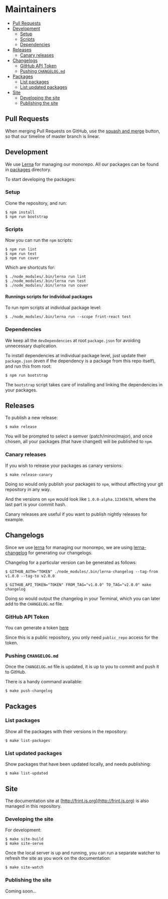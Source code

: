 # Maintainers

<!-- MarkdownTOC autolink=true bracket=round -->

- [Pull Requests](#pull-requests)
- [Development](#development)
  - [Setup](#setup)
  - [Scripts](#scripts)
  - [Dependencies](#dependencies)
- [Releases](#releases)
  - [Canary releases](#canary-releases)
- [Changelogs](#changelogs)
  - [GitHub API Token](#github-api-token)
  - [Pushing `CHANGELOG.md`](#pushing-changelogmd)
- [Packages](#packages)
  - [List packages](#list-packages)
  - [List updated packages](#list-updated-packages)
- [Site](#site)
  - [Developing the site](#developing-the-site)
  - [Publishing the site](#publishing-the-site)

<!-- /MarkdownTOC -->

## Pull Requests

When merging Pull Requests on GitHub, use the [squash and merge](https://github.com/blog/2141-squash-your-commits) button, so that our timeline of master branch is linear.

## Development

We use [Lerna](https://github.com/lerna/lerna/) for managing our monorepo. All our packages can be found in [packages](./packages) directory.

To start developing the packages:

### Setup

Clone the repository, and run:

```
$ npm install
$ npm run bootstrap
```

### Scripts

Now you can run the `npm` scripts:

```
$ npm run lint
$ npm run test
$ npm run cover
```

Which are shortcuts for:

```
$ ./node_modules/.bin/lerna run lint
$ ./node_modules/.bin/lerna run test
$ ./node_modules/.bin/lerna run cover
```

#### Runnings scripts for individual packages

To run npm scripts at individual package level:

```
$ ./node_modules/.bin/lerna run --scope frint-react test
```

### Dependencies

We keep all the `devDependencies` at root `package.json` for avoiding unnecessary duplication.

To install dependencies at individual package level, just update their `package.json` (even if the dependency is a package from this repo itself), and run this from root:

```
$ npm run bootstrap
```

The `bootstrap` script takes care of installing and linking the dependencies in your packages.

## Releases

To publish a new release:

```
$ make release
```

You will be prompted to select a semver (patch/minor/major), and once chosen, all your packages (that have changed) will be published to `npm`.

### Canary releases

If you wish to release your packages as canary versions:

```
$ make release-canary
```

Doing so would only publish your packages to `npm`, without affecting your git repository in any way.

And the versions on `npm` would look like `1.0.0-alpha.12345678`, where the last part is your commit hash.

Canary releases are useful if you want to publish nightly releases for example.

## Changelogs

Since we use [lerna](https://github.com/lerna/lerna/) for managing our monorepo, we are using [lerna-changelog](https://github.com/lerna/lerna-changelog) for generating our changelogs.

Changelog for a particular version can be generated as follows:

```
$ GITHUB_AUTH="TOKEN" ./node_modules/.bin/lerna-changelog --tag-from v1.0.0 --tag-to v2.0.0
```

```
$ GITHUB_API_TOKEN="TOKEN" FROM_TAG="v1.0.0" TO_TAG="v2.0.0" make changelog
```

Doing so would output the changelog in your Terminal, which you can later add to the `CHANGELOG.md` file.

### GitHub API Token

You can generate a token [here](https://github.com/settings/tokens/new?description=GitHub%20Changelog%20Generator%20token)

Since this is a public repository, you only need `public_repo` access for the token.

### Pushing `CHANGELOG.md`

Once the `CHANGELOG.md` file is updated, it is up to you to commit and push it to GitHub.

There is a handy command available:

```
$ make push-changelog
```

## Packages

### List packages

Show all the packages with their versions in the repository:

```
$ make list-packages
```

### List updated packages

Show packages that have been updated locally, and needs publishing:

```
$ make list-updated
```

## Site

The documentation site at [http://frint.js.org](http://frint.js.org) is also managed in this repository.

### Developing the site

For development:

```
$ make site-build
$ make site-serve
```

Once the local server is up and running, you can run a separate watcher to refresh the site as you work on the documentation:

```
$ make site-watch
```

### Publishing the site

Coming soon...
